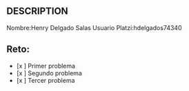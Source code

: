 ## DESCRIPTION

Nombre:Henry Delgado Salas
Usuario Platzi:hdelgados74340

## Reto:

- [x ] Primer problema
- [x ] Segundo problema
- [x ] Tercer problema
